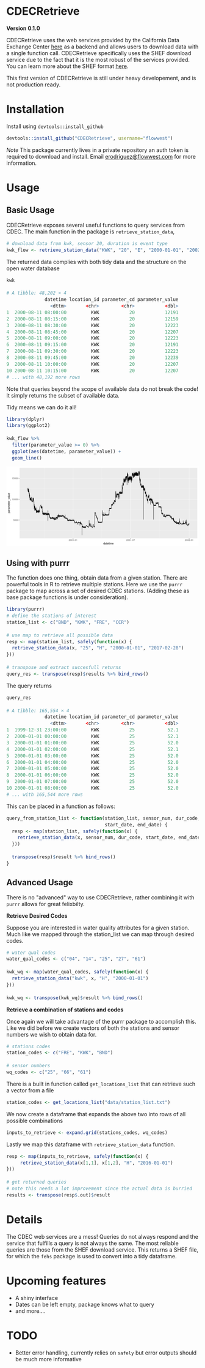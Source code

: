 # CDECRetrieve

**Version 0.1.0**

CDECRetrieve uses the web services provided by the California Data Exchange Center
[here](http://cdec.water.ca.gov/) as a backend and allows users to download 
data with a single function call. CDECRetrieve specifically uses the SHEF download
service due to the fact that it is the most robust of the services provided. You can learn 
more about the SHEF format [here](http://www.nws.noaa.gov/om/water/resources/SHEF_CodeManual_5July2012.pdf).

This first version of CDECRetrieve is still under heavy developement, and is not production ready.

# Installation 

Install using `devtools::install_github` 

```r 
devtools::install_github("CDECRetrieve", username="flowwest")
```

*Note* This package currently lives in a private repository an auth token is required
to download and install. Email erodriguez@flowwest.com for more information. 

# Usage 

## Basic Usage 

CDECRetrieve exposes several useful functions to query services from CDEC. 
The main function in the package is `retrieve_station_data`, 

```r 
# download data from kwk, sensor 20, duration is event type
kwk_flow <- retrieve_station_data("KWK", "20", "E", "2000-01-01", "2002-01-01")
```

The returned data complies with both tidy data and the structure on the open 
water database 

```r
kwk 

# A tibble: 48,202 × 4
              datetime location_id parameter_cd parameter_value
                <dttm>       <chr>        <chr>           <dbl>
1  2000-08-11 08:00:00         KWK           20           12191
2  2000-08-11 08:15:00         KWK           20           12159
3  2000-08-11 08:30:00         KWK           20           12223
4  2000-08-11 08:45:00         KWK           20           12207
5  2000-08-11 09:00:00         KWK           20           12223
6  2000-08-11 09:15:00         KWK           20           12191
7  2000-08-11 09:30:00         KWK           20           12223
8  2000-08-11 09:45:00         KWK           20           12239
9  2000-08-11 10:00:00         KWK           20           12207
10 2000-08-11 10:15:00         KWK           20           12207
# ... with 48,192 more rows
```

Note that queries beyond the scope of available data do not break the code! It 
simply returns the subset of available data. 

Tidy means we can do it all! 

```r 
library(dplyr)
library(ggplot2)

kwk_flow %>% 
  filter(parameter_value >= 0) %>% 
  ggplot(aes(datetime, parameter_value)) + 
  geom_line()
```

![kwk](images/kwk_flow_ts.png)

## Using with purrr

The function does one thing, obtain data from a given station. There are powerful 
tools in R to retrieve multiple stations. Here we use the `purrr` package to map 
across a set of desired CDEC stations. (Adding these as base package functions is
under consideration).

```r
library(purrr)
# define the stations of interest
station_list <- c("BND", "KWK", "FRE", "CCR")

# use map to retrieve all possible data
resp <- map(station_list, safely(function(x) {
  retrieve_station_data(x, "25", "H", "2000-01-01", "2017-02-28")
}))

# transpose and extract succesfull returns 
query_res <- transpose(resp)$results %>% bind_rows()
```

The query returns 

```r
query_res

# A tibble: 165,554 × 4
              datetime location_id parameter_cd parameter_value
                <dttm>       <chr>        <chr>           <dbl>
1  1999-12-31 23:00:00         KWK           25            52.1
2  2000-01-01 00:00:00         KWK           25            52.1
3  2000-01-01 01:00:00         KWK           25            52.0
4  2000-01-01 02:00:00         KWK           25            52.1
5  2000-01-01 03:00:00         KWK           25            52.0
6  2000-01-01 04:00:00         KWK           25            52.0
7  2000-01-01 05:00:00         KWK           25            52.0
8  2000-01-01 06:00:00         KWK           25            52.0
9  2000-01-01 07:00:00         KWK           25            52.0
10 2000-01-01 08:00:00         KWK           25            52.0
# ... with 165,544 more rows
```

This can be placed in a function as follows: 

```r 
query_from_station_list <- function(station_list, sensor_num, dur_code, 
                                    start_date, end_date) {
  resp <- map(station_list, safely(function(x) {
    retrieve_station_data(x, sensor_num, dur_code, start_date, end_date)
  }))
  
  transpose(resp)$result %>% bind_rows()
}
```

## Advanced Usage 

There is no "advanced" way to use CDECRetrieve, rather combining it with `purrr`
allows for great felixbilty. 

**Retrieve Desired Codes** 

Suppose you are interested in water quality attributes for a given station. Much like
we mapped through the station_list we can map through desired codes. 

```r
# water qual codes 
water_qual_codes <- c("04", "14", "25", "27", "61")

kwk_wq <- map(water_qual_codes, safely(function(x) {
  retrieve_station_data("kwk", x, "H", "2000-01-01")
}))

kwk_wq <- transpose(kwk_wq)$result %>% bind_rows()
```

**Retrieve a combination of stations and codes**

Once again we will take advantage of the purrr package to accomplish this.
Like we did before we create vectors of both the stations and sensor numbers
we wish to obtain data for.

```r
# stations codes
station_codes <- c("FRE", "KWK", "BND")

# sensor numbers
wq_codes <- c("25", "66", "61")
```

There is a built in function called `get_locations_list` that can retrieve
such a vector from a file

```r
station_codes <- get_locations_list("data/station_list.txt")
```

We now create a dataframe that expands the above two into rows of all
possible combinations

```r
inputs_to_retrieve <- expand.grid(stations_codes, wq_codes)
```

Lastly we map this dataframe with `retrieve_station_data` function.

```r
resp <- map(inputs_to_retrieve, safely(function(x) {
     retrieve_station_data(x[1,1], x[1,2], "H", "2016-01-01")
}))

# get returned queries
# note this needs a lot improvement since the actual data is burried
results <- transpose(resp$.out)$result
```


# Details 

The CDEC web services are a mess! Queries do not always respond and the service 
that fulfills a query is not always the same. The most reliable queries are those
from the SHEF download service. This returns a SHEF file, for which the `fehs` 
package is used to convert into a tidy dataframe. 

# Upcoming features

* A shiny interface 
* Dates can be left empty, package knows what to query 
* and more....

# TODO 

* Better error handling, currently relies on `safely` but error outputs should be 
much more informative 









